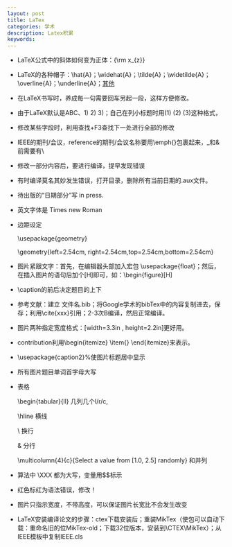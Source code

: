 ```yaml
---
layout: post
title: LaTex
categories: 学术
description: Latex积累
keywords: 
---
```


- LaTeX公式中的斜体如何变为正体：{\rm x_{z}}

- LaTeX的各种帽子：\hat{A}；\widehat{A}；\tilde{A}；\widetilde{A}；\overline{A}；\underline{A}；[其他](https://blog.csdn.net/qq_39683287/article/details/82054912)

- 在LaTeX书写时，养成每一句需要回车另起一段，这样方便修改。

- 由于LaTeX默认是ABC、1) 2) 3)；自己在列小标题时用(1) (2) (3)这种格式，

- 修改某些字段时，利用查找+F3查找下一处进行全部的修改

- IEEE的期刊/会议，reference的期刊/会议名称要用\emph{}包裹起来，_和&前需要有\

- 修改一部分内容后，要进行编译，提早发现错误

- 有时编译莫名其妙发生错误，打开目录，删除所有当前日期的.aux文件。

- 待出版的“日期部分”写 in press.

- 英文字体是 Times new Roman

- 边距设定

  \usepackage{geometry}

  \geometry{left=2.54cm, right=2.54cm,top=2.54cm,bottom=2.54cm}

* 图片紧跟文字：首先，在编辑器头部加入宏包  \usepackage{float}；然后，在插入图片的语句后加个[H]即可，如：\begin{figure}[H]
*  \caption的前后决定题目的上下
* 参考文献：建立 文件名.bib；将Google学术的bibTex中的内容复制进去，保存；利用\cite{xxx}引用；2-3次B编译，然后正常编译。
* 图片两种指定宽度格式：[width=3.3in , height=2.2in]更好用。
* contribution利用\begin{itemize}       \item{}  \end{itemize}来表示。
* \usepackage{caption2}%使图片标题居中显示
* 所有图片题目单词首字母大写
* 表格

  \begin{tabular}{ll} 几列几个l/r/c,

  \hline 横线

  \\ 换行

  & 分行

  \multicolumn{4}{c}{Select a value from [1.0, 2.5] randomly} 和并列

* 算法中 \XXX 都为大写，变量用$$标示
* 红色标红为语法错误，修改！
* 图片只指示宽度，不带高度，可以保证图片长宽比不会发生改变
* LaTeX安装编译论文的步骤：ctex下载安装后；重装MikTex（使包可以自动下载：重命名旧的位MikTex-old；下载32位版本，安装到\CTEX\MikTex）；从IEEE模板中复制IEEE.cls